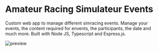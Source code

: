 # Amateur Racing Simulateur Events

Custom web app to manage different simracing events. Manage your events, the content required for envents, the participants, the date and much more. Built with Node JS, Typescript and Express.js. 

![preview](https://i.ibb.co/q1Jkpqj/2021-03-04-16-12.png)
